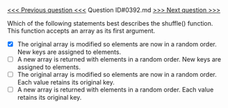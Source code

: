 [<<< Previous question <<<](0391.md)  Question ID#0392.md  [>>> Next question >>>](0393.md) 

Which of the following statements best describes the shuffle() function. This function accepts an array as its first argument.



- [x] The original array is modified so elements are now in a random order. New keys are assigned to elements.
- [ ] A new array is returned with elements in a random order. New keys are assigned to elements.
- [ ] The original array is modified so elements are now in a random order. Each value retains its original key.
- [ ] A new array is returned with elements in a random order. Each value retains its original key.
